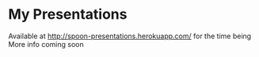 # My Presentations
Available at http://spoon-presentations.herokuapp.com/ for the time being
More info coming soon
